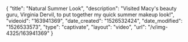 {
    "title": "Natural Summer Look",
    "description": "Visited Macy's beauty guru, Virginia Dervil, to put together my quick summer makeup look!",
    "videoid": "163941369",
    "date_created": "1526532424",
    "date_modified": "1526533573",
    "type": "captivate",
    "layout": "video",
    "url": "\/v\/img-4325\/163941369"
}